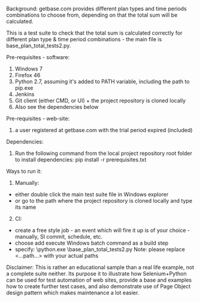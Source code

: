 Background: getbase.com provides different plan types and time periods combinations to choose from, depending on that the total sum will be calculated.

This is a test suite to check that the total sum is calculated correctly for different plan type & time period combinations - the main file is base_plan_total_tests2.py.

Pre-requisites - software:
1) Windows 7
2) Firefox 46
3) Python 2.7, assuming it's added to PATH variable, including the path to pip.exe
4) Jenkins
5) Git client (either CMD, or UI) + the project repository is cloned locally
6) Also see the dependencies below

Pre-requisites - web-site:
1) a user registered at getbase.com with the trial period expired (included)

Dependencies:
1) Run the following command from the local project repository root folder to install dependencies:
pip install -r prerequisites.txt

Ways to run it: 
1) Manually:
- either double click the main test suite file in Windows explorer
- or go to the path where the project repository is cloned locally and type its name
2) CI:
- create a free style job - an event which will fire it up is of your choice - manually, SI commit, schedule, etc.
- choose add execute Windows batch command as a build step
- specify: <path to python>\python.exe <path to local repository>\base_plan_total_tests2.py 
Note: please replace <...path...> with your actual paths

Disclaimer: This is rather an educational sample than a real life example, not a complete suite neither. Its purpose it to illustrate how Selenium+Python 
can be used for test automation of web sites, provide a base and examples how to create further test cases, and also demonstrate use of Page Object design pattern 
which makes maintenance a lot easier. 